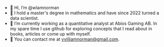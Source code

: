 - 👋 Hi, I’m @wlamnorman
- 👀 I hold a master's degree in mathematics and have since 2022 turned a data scientist. 
- 🌱 I’m currently working as a quantitative analyst at Abios Gaming AB. In my spare time I use github for exploring concepts that I read about in books, articles or come up with myself.
- :email: You can contact me at vvilliamnorman@gmail.com.

<!---
wlamnorman/wlamnorman is a ✨ special ✨ repository because its `README.md` (this file) appears on your GitHub profile.
You can click the Preview link to take a look at your changes.
--->

